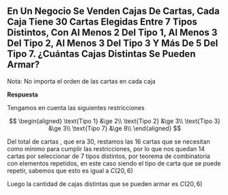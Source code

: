 ## En Un Negocio Se Venden Cajas De Cartas, Cada Caja Tiene 30 Cartas Elegidas Entre 7 Tipos Distintos, Con Al Menos 2 Del Tipo 1, Al Menos 3 Del Tipo 2, Al Menos 3 Del Tipo 3 Y Más De 5 Del Tipo 7. ¿Cuántas Cajas Distintas Se Pueden Armar?

Nota: No importa el orden de las cartas en cada caja

**Respuesta**

Tengamos en cuenta las siguientes restricciones

$$  
\begin{aligned}
\text{Tipo 1} &\ge 2\\
\text{Tipo 2} &\ge 3\\
\text{Tipo 3} &\ge 3\\
\text{Tipo 7} &\ge 8\\
\end{aligned}
$$

Del total de cartas , que era 30, restamos las 16 cartas que se necesitan como mínimo para cumplir las restricciones, por lo que nos quedan 14 cartas por seleccionar de 7 tipos distintos, por teorema de combinatoria con elementos repetidos, en este caso siendo el tipo de carta que se puede repetir, sabemos que esto es igual a $C(20, 6)$

Luego la cantidad de cajas distintas que se pueden armar es $C(20,6)$
